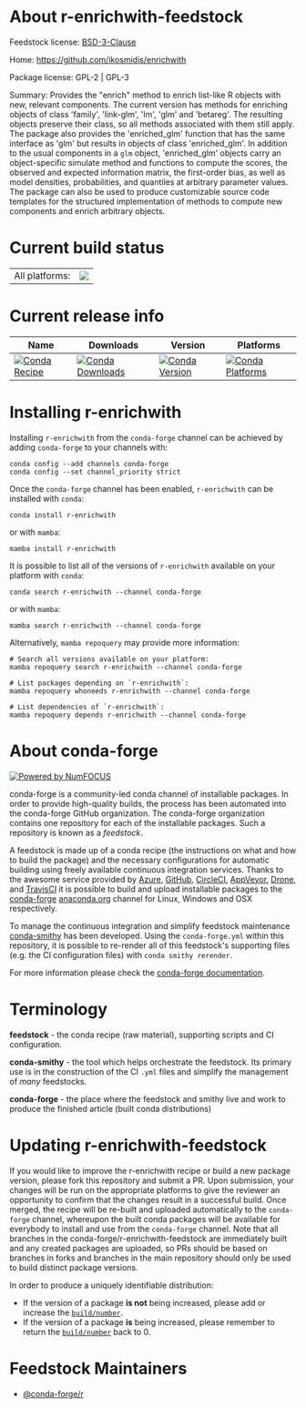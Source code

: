 About r-enrichwith-feedstock
============================

Feedstock license: [BSD-3-Clause](https://github.com/conda-forge/r-enrichwith-feedstock/blob/main/LICENSE.txt)

Home: https://github.com/ikosmidis/enrichwith

Package license: GPL-2 | GPL-3

Summary: Provides the "enrich" method to enrich list-like R objects with new, relevant components. The current version has methods for enriching objects of class 'family', 'link-glm', 'lm', 'glm' and 'betareg'. The resulting objects preserve their class, so all methods associated with them still apply. The package also provides the 'enriched_glm' function that has the same interface as 'glm' but results in objects of class 'enriched_glm'. In addition to the usual components in a `glm` object, 'enriched_glm' objects carry an object-specific simulate method and functions to compute the scores, the observed and expected information matrix, the first-order bias, as well as model densities, probabilities, and quantiles at arbitrary parameter values. The package can also be used to produce customizable source code templates for the structured implementation of methods to compute new components and enrich arbitrary objects.

Current build status
====================


<table><tr><td>All platforms:</td>
    <td>
      <a href="https://dev.azure.com/conda-forge/feedstock-builds/_build/latest?definitionId=8899&branchName=main">
        <img src="https://dev.azure.com/conda-forge/feedstock-builds/_apis/build/status/r-enrichwith-feedstock?branchName=main">
      </a>
    </td>
  </tr>
</table>

Current release info
====================

| Name | Downloads | Version | Platforms |
| --- | --- | --- | --- |
| [![Conda Recipe](https://img.shields.io/badge/recipe-r--enrichwith-green.svg)](https://anaconda.org/conda-forge/r-enrichwith) | [![Conda Downloads](https://img.shields.io/conda/dn/conda-forge/r-enrichwith.svg)](https://anaconda.org/conda-forge/r-enrichwith) | [![Conda Version](https://img.shields.io/conda/vn/conda-forge/r-enrichwith.svg)](https://anaconda.org/conda-forge/r-enrichwith) | [![Conda Platforms](https://img.shields.io/conda/pn/conda-forge/r-enrichwith.svg)](https://anaconda.org/conda-forge/r-enrichwith) |

Installing r-enrichwith
=======================

Installing `r-enrichwith` from the `conda-forge` channel can be achieved by adding `conda-forge` to your channels with:

```
conda config --add channels conda-forge
conda config --set channel_priority strict
```

Once the `conda-forge` channel has been enabled, `r-enrichwith` can be installed with `conda`:

```
conda install r-enrichwith
```

or with `mamba`:

```
mamba install r-enrichwith
```

It is possible to list all of the versions of `r-enrichwith` available on your platform with `conda`:

```
conda search r-enrichwith --channel conda-forge
```

or with `mamba`:

```
mamba search r-enrichwith --channel conda-forge
```

Alternatively, `mamba repoquery` may provide more information:

```
# Search all versions available on your platform:
mamba repoquery search r-enrichwith --channel conda-forge

# List packages depending on `r-enrichwith`:
mamba repoquery whoneeds r-enrichwith --channel conda-forge

# List dependencies of `r-enrichwith`:
mamba repoquery depends r-enrichwith --channel conda-forge
```


About conda-forge
=================

[![Powered by
NumFOCUS](https://img.shields.io/badge/powered%20by-NumFOCUS-orange.svg?style=flat&colorA=E1523D&colorB=007D8A)](https://numfocus.org)

conda-forge is a community-led conda channel of installable packages.
In order to provide high-quality builds, the process has been automated into the
conda-forge GitHub organization. The conda-forge organization contains one repository
for each of the installable packages. Such a repository is known as a *feedstock*.

A feedstock is made up of a conda recipe (the instructions on what and how to build
the package) and the necessary configurations for automatic building using freely
available continuous integration services. Thanks to the awesome service provided by
[Azure](https://azure.microsoft.com/en-us/services/devops/), [GitHub](https://github.com/),
[CircleCI](https://circleci.com/), [AppVeyor](https://www.appveyor.com/),
[Drone](https://cloud.drone.io/welcome), and [TravisCI](https://travis-ci.com/)
it is possible to build and upload installable packages to the
[conda-forge](https://anaconda.org/conda-forge) [anaconda.org](https://anaconda.org/)
channel for Linux, Windows and OSX respectively.

To manage the continuous integration and simplify feedstock maintenance
[conda-smithy](https://github.com/conda-forge/conda-smithy) has been developed.
Using the ``conda-forge.yml`` within this repository, it is possible to re-render all of
this feedstock's supporting files (e.g. the CI configuration files) with ``conda smithy rerender``.

For more information please check the [conda-forge documentation](https://conda-forge.org/docs/).

Terminology
===========

**feedstock** - the conda recipe (raw material), supporting scripts and CI configuration.

**conda-smithy** - the tool which helps orchestrate the feedstock.
                   Its primary use is in the construction of the CI ``.yml`` files
                   and simplify the management of *many* feedstocks.

**conda-forge** - the place where the feedstock and smithy live and work to
                  produce the finished article (built conda distributions)


Updating r-enrichwith-feedstock
===============================

If you would like to improve the r-enrichwith recipe or build a new
package version, please fork this repository and submit a PR. Upon submission,
your changes will be run on the appropriate platforms to give the reviewer an
opportunity to confirm that the changes result in a successful build. Once
merged, the recipe will be re-built and uploaded automatically to the
`conda-forge` channel, whereupon the built conda packages will be available for
everybody to install and use from the `conda-forge` channel.
Note that all branches in the conda-forge/r-enrichwith-feedstock are
immediately built and any created packages are uploaded, so PRs should be based
on branches in forks and branches in the main repository should only be used to
build distinct package versions.

In order to produce a uniquely identifiable distribution:
 * If the version of a package **is not** being increased, please add or increase
   the [``build/number``](https://docs.conda.io/projects/conda-build/en/latest/resources/define-metadata.html#build-number-and-string).
 * If the version of a package **is** being increased, please remember to return
   the [``build/number``](https://docs.conda.io/projects/conda-build/en/latest/resources/define-metadata.html#build-number-and-string)
   back to 0.

Feedstock Maintainers
=====================

* [@conda-forge/r](https://github.com/conda-forge/r/)

